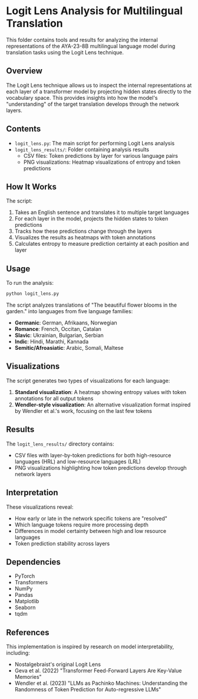 # Logit Lens Analysis for Multilingual Translation

This folder contains tools and results for analyzing the internal representations of the AYA-23-8B multilingual language model during translation tasks using the Logit Lens technique.

## Overview

The Logit Lens technique allows us to inspect the internal representations at each layer of a transformer model by projecting hidden states directly to the vocabulary space. This provides insights into how the model's "understanding" of the target translation develops through the network layers.

## Contents

- `logit_lens.py`: The main script for performing Logit Lens analysis
- `logit_lens_results/`: Folder containing analysis results
  - CSV files: Token predictions by layer for various language pairs
  - PNG visualizations: Heatmap visualizations of entropy and token predictions

## How It Works

The script:
1. Takes an English sentence and translates it to multiple target languages
2. For each layer in the model, projects the hidden states to token predictions
3. Tracks how these predictions change through the layers
4. Visualizes the results as heatmaps with token annotations
5. Calculates entropy to measure prediction certainty at each position and layer

## Usage

To run the analysis:

```bash
python logit_lens.py
```

The script analyzes translations of "The beautiful flower blooms in the garden." into languages from five language families:

- **Germanic**: German, Afrikaans, Norwegian
- **Romance**: French, Occitan, Catalan
- **Slavic**: Ukrainian, Bulgarian, Serbian
- **Indic**: Hindi, Marathi, Kannada
- **Semitic/Afroasiatic**: Arabic, Somali, Maltese

## Visualizations

The script generates two types of visualizations for each language:

1. **Standard visualization**: A heatmap showing entropy values with token annotations for all output tokens
2. **Wendler-style visualization**: An alternative visualization format inspired by Wendler et al.'s work, focusing on the last few tokens

## Results

The `logit_lens_results/` directory contains:

- CSV files with layer-by-token predictions for both high-resource languages (HRL) and low-resource languages (LRL)
- PNG visualizations highlighting how token predictions develop through network layers

## Interpretation

These visualizations reveal:

- How early or late in the network specific tokens are "resolved"
- Which language tokens require more processing depth
- Differences in model certainty between high and low resource languages
- Token prediction stability across layers

## Dependencies

- PyTorch
- Transformers
- NumPy
- Pandas
- Matplotlib
- Seaborn
- tqdm

## References

This implementation is inspired by research on model interpretability, including:
- Nostalgebraist's original Logit Lens
- Geva et al. (2022) "Transformer Feed-Forward Layers Are Key-Value Memories"
- Wendler et al. (2023) "LLMs as Pachinko Machines: Understanding the Randomness of Token Prediction for Auto-regressive LLMs"
